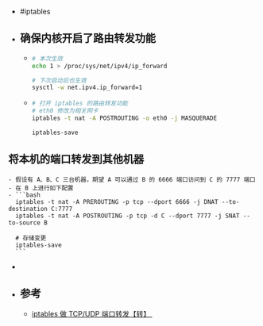 - #iptables
- ## 确保内核开启了路由转发功能
	- ```bash
	  # 本次生效
	  echo 1 > /proc/sys/net/ipv4/ip_forward
	  
	  # 下次启动后也生效
	  sysctl -w net.ipv4.ip_forward=1
	  ```
	- ```bash
	  # 打开 iptables 的路由转发功能
	  # eth0 修改为相关网卡
	  iptables -t nat -A POSTROUTING -o eth0 -j MASQUERADE
	  
	  iptables-save
	  ```
## 将本机的端口转发到其他机器
	- 假设有 A、B、C 三台机器，期望 A 可以通过 B 的 6666 端口访问到 C 的 7777 端口
	- 在 B 上进行如下配置
	- ```bash
	  iptables -t nat -A PREROUTING -p tcp --dport 6666 -j DNAT --to-destination C:7777
	  iptables -t nat -A POSTROUTING -p tcp -d C --dport 7777 -j SNAT --to-source B
	  
	  # 存储变更
	  iptables-save
	  ```
-
- ## 参考
	- [iptables 做 TCP/UDP 端口转发【转】 ](https://www.cnblogs.com/paul8339/p/14688156.html)